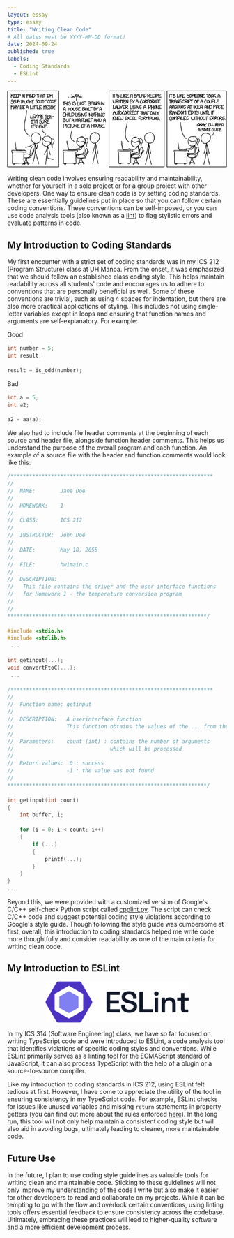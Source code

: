 ```yaml
---
layout: essay
type: essay
title: "Writing Clean Code"
# All dates must be YYYY-MM-DD format!
date: 2024-09-24
published: true
labels:
  - Coding Standards
  - ESLint
---
```


<div align="center">
    <img width="900px" class="rounded pe-4" src="../img/coding-standards/code_quality.png" alt="xkcd: Code Quality">
</div>

Writing clean code involves ensuring readability and maintainability, whether for yourself in a solo project or for a group project with other developers. One way to ensure clean code is by setting coding standards. These are essentially guidelines put in place so that you can follow certain coding conventions. These conventions can be self-imposed, or you can use code analysis tools (also known as a [lint](https://en.wikipedia.org/wiki/Lint_(software))) to flag stylistic errors and evaluate patterns in code.

## My Introduction to Coding Standards

My first encounter with a strict set of coding standards was in my ICS 212 (Program Structure) class at UH Manoa. From the onset, it was emphasized that we should follow an established class coding style. This helps maintain readability across all students' code and encourages us to adhere to conventions that are personally beneficial as well. Some of these conventions are trivial, such as using 4 spaces for indentation, but there are also more practical applications of styling. This includes not using single-letter variables except in loops and ensuring that function names and arguments are self-explanatory. For example:

Good
```c
int number = 5;
int result;

result = is_odd(number);
```

Bad
```c
int a = 5;
int a2;

a2 = aa(a);
```

We also had to include file header comments at the beginning of each source and header file, alongside function header comments. This helps us understand the purpose of the overall program and each function. An example of a source file with the header and function comments would look like this:

```c
/*****************************************************************
//
//  NAME:        Jane Doe
//
//  HOMEWORK:    1
//
//  CLASS:       ICS 212
//
//  INSTRUCTOR:  John Doe
//
//  DATE:        May 18, 2055
//
//  FILE:        hw1main.c
//
//  DESCRIPTION:
//   This file contains the driver and the user-interface functions
//   for Homework 1 - the temperature conversion program
//
//
****************************************************************/

#include <stdio.h>
#include <stdlib.h>
 ...

int getinput(...);
void convertFtoC(...);
 ...

/*****************************************************************
//
//  Function name: getinput
//
//  DESCRIPTION:   A userinterface function
//                 This function obtains the values of the ... from the user
//
//  Parameters:    count (int) : contains the number of arguments
//                               which will be processed
//
//  Return values:  0 : success
//                 -1 : the value was not found
//
****************************************************************/

int getinput(int count)
{
    int buffer, i;

    for (i = 0; i < count; i++)
    {
        if (...)
        {
            printf(...);
        }
    }
}
...
```

Beyond this, we were provided with a customized version of Google's C/C++ self-check Python script called [cpplint.py](https://github.com/google/styleguide/blob/gh-pages/cpplint/cpplint.py). The script can check C/C++ code and suggest potential coding style violations according to Google's style guide. Though following the style guide was cumbersome at first, overall, this introduction to coding standards helped me write code more thoughtfully and consider readability as one of the main criteria for writing clean code.

## My Introduction to ESLint

<div align="center">
    <img width="330px" class="rounded pe-4" src="../img/coding-standards/eslint-logo.svg" alt="ESLint Logo">
</div>

In my ICS 314 (Software Engineering) class, we have so far focused on writing TypeScript code and were introduced to ESLint, a code analysis tool that identifies violations of specific coding styles and conventions. While ESLint primarily serves as a linting tool for the ECMAScript standard of JavaScript, it can also process TypeScript with the help of a plugin or a source-to-source compiler.

Like my introduction to coding standards in ICS 212, using ESLint felt tedious at first. However, I have come to appreciate the utility of the tool in ensuring consistency in my TypeScript code. For example, ESLint checks for issues like unused variables and missing `return` statements in property getters (you can find out more about the rules enforced [here](https://eslint.org/docs/latest/rules/)). In the long run, this tool will not only help maintain a consistent coding style but will also aid in avoiding bugs, ultimately leading to cleaner, more maintainable code.

## Future Use 

In the future, I plan to use coding style guidelines as valuable tools for writing clean and maintainable code. Sticking to these guidelines will not only improve my understanding of the code I write but also make it easier for other developers to read and collaborate on my projects. While it can be tempting to go with the flow and overlook certain conventions, using linting tools offers essential feedback to ensure consistency across the codebase. Ultimately, embracing these practices will lead to higher-quality software and a more efficient development process.
